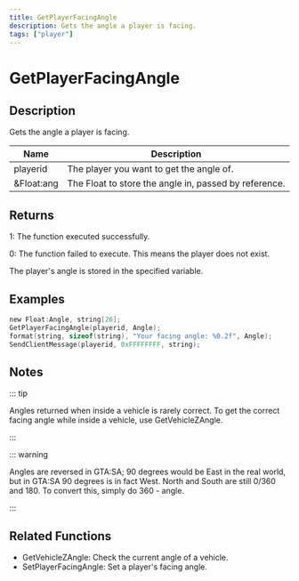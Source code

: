 ```yaml
---
title: GetPlayerFacingAngle
description: Gets the angle a player is facing.
tags: ["player"]
---
```


# GetPlayerFacingAngle

<TagLinks />

## Description

Gets the angle a player is facing.

| Name       | Description                                           |
| ---------- | ----------------------------------------------------- |
| playerid   | The player you want to get the angle of.              |
| &Float:ang | The Float to store the angle in, passed by reference. |

## Returns

1: The function executed successfully.

0: The function failed to execute. This means the player does not exist.

The player's angle is stored in the specified variable.

## Examples

```c
new Float:Angle, string[26];
GetPlayerFacingAngle(playerid, Angle);
format(string, sizeof(string), "Your facing angle: %0.2f", Angle);
SendClientMessage(playerid, 0xFFFFFFFF, string);
```

## Notes

::: tip

Angles returned when inside a vehicle is rarely correct. To get the correct facing angle while inside a vehicle, use GetVehicleZAngle.

:::

::: warning

Angles are reversed in GTA:SA; 90 degrees would be East in the real world, but in GTA:SA 90 degrees is in fact West. North and South are still 0/360 and 180. To convert this, simply do 360 - angle.

:::

## Related Functions

- GetVehicleZAngle: Check the current angle of a vehicle.
- SetPlayerFacingAngle: Set a player's facing angle.
